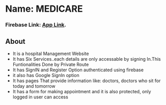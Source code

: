 # Name: MEDICARE

### Firebase Link:  [App Link](https://hospital-management-be841.web.app/).

## About

* It is a hospital Management Website
* It has Six Services..each details are only accessable by signing In.This Funtionalities Done by Private Route
* It has SignIN and Register Option authenticated using firebase
* it also has Google SignIn option
* It has pages That provide information like: doctors, doctors who sit for today and tomorrow
* It has a form for making appointment and it is also protected, only logged in user can access
